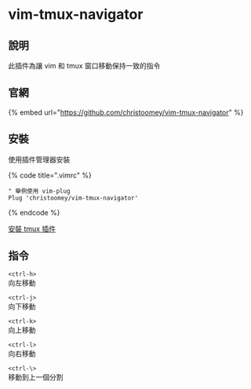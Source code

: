 # vim-tmux-navigator

## 說明

此插件為讓 vim 和 tmux 窗口移動保持一致的指令

## 官網

{% embed url="https://github.com/christoomey/vim-tmux-navigator" %}

## 安裝

使用插件管理器安裝

{% code title=".vimrc" %}
```text
" 舉例使用 vim-plug
Plug 'christoomey/vim-tmux-navigator'
```
{% endcode %}

[安裝 tmux 插件](../../zhong-duan/tmux/cha-jian-tui-jian/vim-tmux-navigator.md)

## 指令

`<ctrl-h>`  
向左移動

`<ctrl-j>`  
向下移動

`<ctrl-k>`  
向上移動

`<ctrl-l>`  
向右移動

`<ctrl-\>`  
移動到上一個分割

